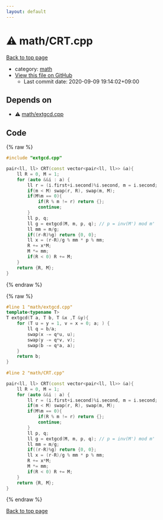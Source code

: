 ```yaml
---
layout: default
---
```


<!-- mathjax config similar to math.stackexchange -->
<script type="text/javascript" async
  src="https://cdnjs.cloudflare.com/ajax/libs/mathjax/2.7.5/MathJax.js?config=TeX-MML-AM_CHTML">
</script>
<script type="text/x-mathjax-config">
  MathJax.Hub.Config({
    TeX: { equationNumbers: { autoNumber: "AMS" }},
    tex2jax: {
      inlineMath: [ ['$','$'] ],
      processEscapes: true
    },
    "HTML-CSS": { matchFontHeight: false },
    displayAlign: "left",
    displayIndent: "2em"
  });
</script>

<script type="text/javascript" src="https://cdnjs.cloudflare.com/ajax/libs/jquery/3.4.1/jquery.min.js"></script>
<script src="https://cdn.jsdelivr.net/npm/jquery-balloon-js@1.1.2/jquery.balloon.min.js" integrity="sha256-ZEYs9VrgAeNuPvs15E39OsyOJaIkXEEt10fzxJ20+2I=" crossorigin="anonymous"></script>
<script type="text/javascript" src="../../assets/js/copy-button.js"></script>
<link rel="stylesheet" href="../../assets/css/copy-button.css" />


# :warning: math/CRT.cpp

<a href="../../index.html">Back to top page</a>

* category: <a href="../../index.html#7e676e9e663beb40fd133f5ee24487c2">math</a>
* <a href="{{ site.github.repository_url }}/blob/master/math/CRT.cpp">View this file on GitHub</a>
    - Last commit date: 2020-09-09 19:14:02+09:00




## Depends on

* :warning: <a href="extgcd.cpp.html">math/extgcd.cpp</a>


## Code

<a id="unbundled"></a>
{% raw %}
```cpp
#include "extgcd.cpp"

pair<ll, ll> CRT(const vector<pair<ll, ll>> &a){
    ll R = 0, M = 1;
    for (auto &&i : a) {
        ll r = (i.first+i.second)%i.second, m = i.second;
        if(m < M) swap(r, R), swap(m, M);
        if(M%m == 0){
            if(R % m != r) return {};
            continue;
        }
        ll p, q;
        ll g = extgcd(M, m, p, q); // p = inv(M') mod m'
        ll mm = m/g;
        if((r-R)%g) return {0, 0};
        ll x = (r-R)/g % mm * p % mm;
        R += x*M;
        M *= mm;
        if(R < 0) R += M;
    }
    return {R, M};
}

```
{% endraw %}

<a id="bundled"></a>
{% raw %}
```cpp
#line 1 "math/extgcd.cpp"
template<typename T>
T extgcd(T a, T b, T &x ,T &y){
    for (T u = y = 1, v = x = 0; a; ) {
        ll q = b/a;
        swap(x -= q*u, u);
        swap(y -= q*v, v);
        swap(b -= q*a, a);
    }
    return b;
}
 
#line 2 "math/CRT.cpp"

pair<ll, ll> CRT(const vector<pair<ll, ll>> &a){
    ll R = 0, M = 1;
    for (auto &&i : a) {
        ll r = (i.first+i.second)%i.second, m = i.second;
        if(m < M) swap(r, R), swap(m, M);
        if(M%m == 0){
            if(R % m != r) return {};
            continue;
        }
        ll p, q;
        ll g = extgcd(M, m, p, q); // p = inv(M') mod m'
        ll mm = m/g;
        if((r-R)%g) return {0, 0};
        ll x = (r-R)/g % mm * p % mm;
        R += x*M;
        M *= mm;
        if(R < 0) R += M;
    }
    return {R, M};
}

```
{% endraw %}

<a href="../../index.html">Back to top page</a>

